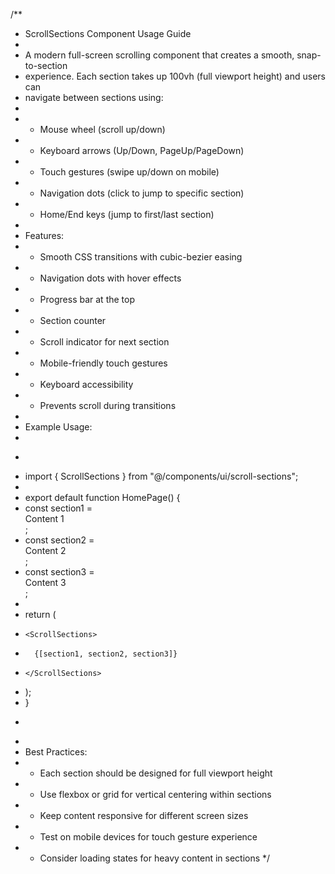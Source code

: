 /**
 * ScrollSections Component Usage Guide
 * 
 * A modern full-screen scrolling component that creates a smooth, snap-to-section
 * experience. Each section takes up 100vh (full viewport height) and users can
 * navigate between sections using:
 * 
 * - Mouse wheel (scroll up/down)
 * - Keyboard arrows (Up/Down, PageUp/PageDown)
 * - Touch gestures (swipe up/down on mobile)
 * - Navigation dots (click to jump to specific section)
 * - Home/End keys (jump to first/last section)
 * 
 * Features:
 * - Smooth CSS transitions with cubic-bezier easing
 * - Navigation dots with hover effects
 * - Progress bar at the top
 * - Section counter
 * - Scroll indicator for next section
 * - Mobile-friendly touch gestures
 * - Keyboard accessibility
 * - Prevents scroll during transitions
 * 
 * Example Usage:
 * 
 * ```tsx
 * import { ScrollSections } from "@/components/ui/scroll-sections";
 * 
 * export default function HomePage() {
 *   const section1 = <div className="min-h-screen">Content 1</div>;
 *   const section2 = <div className="min-h-screen">Content 2</div>;
 *   const section3 = <div className="min-h-screen">Content 3</div>;
 * 
 *   return (
 *     <ScrollSections>
 *       {[section1, section2, section3]}
 *     </ScrollSections>
 *   );
 * }
 * ```
 * 
 * Best Practices:
 * - Each section should be designed for full viewport height
 * - Use flexbox or grid for vertical centering within sections
 * - Keep content responsive for different screen sizes
 * - Test on mobile devices for touch gesture experience
 * - Consider loading states for heavy content in sections
 */
